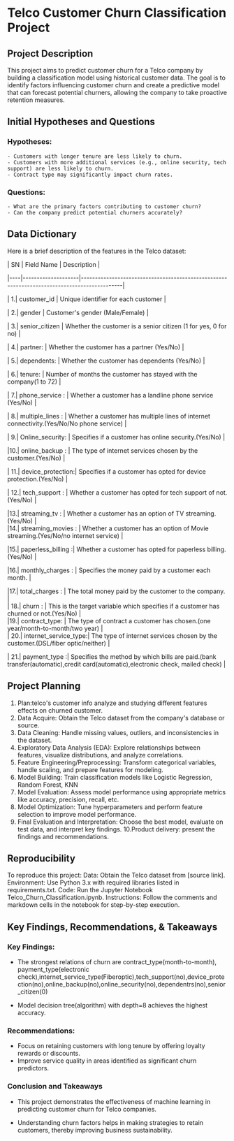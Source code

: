 # Telco Customer Churn Classification Project

## Project Description
This project aims to predict customer churn for a Telco company by building a classification model using historical customer data. The goal is to identify factors influencing customer churn and create a predictive model that can forecast potential churners, allowing the company to take proactive retention measures.


## Initial Hypotheses and Questions

### Hypotheses:
    - Customers with longer tenure are less likely to churn.
    - Customers with more additional services (e.g., online security, tech support) are less likely to churn.
    - Contract type may significantly impact churn rates.

### Questions:
    - What are the primary factors contributing to customer churn?
    - Can the company predict potential churners accurately?


## Data Dictionary

Here is a brief description of the features in the Telco dataset:
 
 
 
 | SN | Field Name         | Description                                                                                 |
 
 |----|--------------------|---------------------------------------------------------------------------------------------|   
 
 |  1.|  customer_id       |       Unique identifier for each customer                                                   |
   
  | 2.|  gender            |            Customer's gender (Male/Female)                                                  |
   
  | 3.|  senior_citizen    |    Whether the customer is a senior citizen (1 for yes, 0 for no)                           |
   
 | 4.|  partner:          |           Whether the customer has a partner (Yes/No)                                       |
   
  | 5.|  dependents:       |        Whether the customer has dependents (Yes/No)                                         |
   
  | 6.|  tenure:           |            Number of months the customer has stayed with the company(1 to 72)               |
   
  | 7.| phone_service :    |    Whether a customer has a landline phone service (Yes/No)                                 |
   
  | 8.|  multiple_lines :  |   Whether a customer has multiple lines of internet connectivity.(Yes/No/No phone service)  |       
   
  | 9.|  Online_security:  |   Specifies if a customer has online security.(Yes/No)                                      |
  
  |10.|  online_backup :   |    The type of internet services chosen by the customer.(Yes/No)                            |
  
 | 11.|  device_protection:|    Specifies if a customer has opted for device protection.(Yes/No)                           |  
  
 | 12.|  tech_support  :   |       Whether a customer has opted for tech support of not.(Yes/No)                           |      
  
  |13.|  streaming_tv :    |       Whether a customer has an option of TV streaming.(Yes/No)                                |         
  |14.| streaming_movies : |   Whether a customer has an option of Movie streaming.(Yes/No/no internet service)         |   
  
  |15.| paperless_billing :|  Whether a customer has opted for paperless billing.(Yes/No)                              |      
  
  |16.|  monthly_charges : |  Specifies the money paid by a customer each month.                                         |   
  
  |17.|  total_charges :   |    The total money paid by the customer to the company.                                       |      
 | 18.|  churn :           |  This is the target variable which specifies if a customer has churned or not.(Yes/No)      |                 
  |19.|  contract_type:    |     The type of contract a customer has chosen.(one year/month-to-month/two year)              |        
 | 20.|  internet_service_type:|  The type of internet services chosen by the customer.(DSL/fiber optic/neither)        |
  
 | 21.|  payment_type :|  Specifies the method by which bills are paid.(bank transfer(automatic),credit card(automatic),electronic check, mailed check)               |
                       
 
 
 ## Project Planning
1. Plan:telco's customer info analyze and studying different features effects on churned customer.  
2. Data Acquire: Obtain the Telco dataset from the company's database or source.
3. Data Cleaning: Handle missing values, outliers, and inconsistencies in the dataset.
4. Exploratory Data Analysis (EDA): Explore relationships between features, visualize distributions, and analyze correlations.
5. Feature Engineering/Preprocessing: Transform categorical variables, handle scaling, and prepare features for modeling.
6. Model Building: Train classification models like Logistic Regression, Random Forest, KNN
7. Model Evaluation: Assess model performance using appropriate metrics like accuracy, precision, recall, etc.
8. Model Optimization: Tune hyperparameters and perform feature selection to improve model performance.
9. Final Evaluation and Interpretation: Choose the best model, evaluate on test data, and interpret key findings.
10.Product delivery: present the findings and recommendations.




## Reproducibility
To reproduce this project:
Data: Obtain the Telco dataset from [source link].
Environment: Use Python 3.x with required libraries listed in requirements.txt.
Code: Run the Jupyter Notebook Telco_Churn_Classification.ipynb.
Instructions: Follow the comments and markdown cells in the notebook for step-by-step execution.



## Key Findings, Recommendations, & Takeaways

### Key Findings:
- The strongest relations of churn are contract_type(month-to-month), payment_type(electronic     check),internet_service_type(Fiberoptic),tech_support(no),device_protection(no),online_backup(no),online_security(no),dependentrs(no),senior_citizen(0)

- Model decision tree(algorithm) with depth=8 achieves the highest accuracy.


### Recommendations:
- Focus on retaining customers with long tenure by offering loyalty rewards or discounts.
- Improve service quality in areas identified as significant churn predictors.


### Conclusion and Takeaways
- This project demonstrates the effectiveness of machine learning in predicting customer churn for Telco companies. 

- Understanding churn factors helps in making strategies to retain customers, thereby improving business sustainability.





























